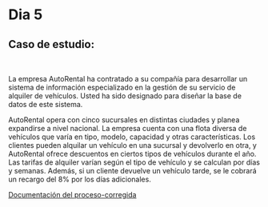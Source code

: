 <h1>Dia 5</h1>

<h2>Caso de estudio: </h2><br>

<p>La empresa AutoRental ha contratado a su compañía para desarrollar un sistema de información especializado en la gestión de su servicio de alquiler de vehículos. Usted ha sido designado para diseñar la base de datos de este sistema.

AutoRental opera con cinco sucursales en distintas ciudades y planea expandirse a nivel nacional. La empresa cuenta con una flota diversa de vehículos que varía en tipo, modelo, capacidad y otras características. Los clientes pueden alquilar un vehículo en una sucursal y devolverlo en otra, y AutoRental ofrece descuentos en ciertos tipos de vehículos durante el año. Las tarifas de alquiler varían según el tipo de vehículo y se calculan por días y semanas. Además, si un cliente devuelve un vehículo tarde, se le cobrará un recargo del 8% por los días adicionales.
</p>

<a href="https://docs.google.com/document/d/150YahbM25FL3-wKXrrHA340jE0fguXVu2dqoh6BPF7s/edit?usp=sharing">Documentación del proceso-corregida</a>